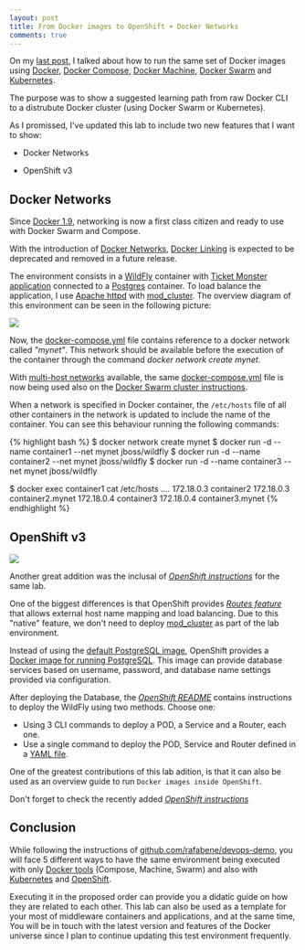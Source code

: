 ```yaml
---
layout: post
title: From Docker images to OpenShift + Docker Networks
comments: true
---
```


On my [last post](/2015/12/15/docker-learning-path-wildfly/), I talked about how to run the same set of Docker images using [Docker](https://docs.docker.com/engine/userguide/), [Docker Compose](https://docs.docker.com/compose/), [Docker Machine](https://docs.docker.com/machine/), [Docker Swarm](https://docs.docker.com/swarm/) and [Kubernetes](http://kubernetes.io/).

The purpose was to show a suggested learning path from raw Docker CLI to a distrubute Docker cluster (using Docker Swarm or Kubernetes).

As I promissed, I've updated this lab to include two new features that I want to show:

- Docker Networks

- OpenShift v3

## Docker Networks

Since [Docker 1.9](https://blog.docker.com/2015/11/docker-1-9-production-ready-swarm-multi-host-networking/), networking is now a first class citizen and ready to use with Docker Swarm and Compose.

With the introduction of [Docker Networks](https://docs.docker.com/engine/userguide/networking/dockernetworks/), [Docker Linking](https://docs.docker.com/engine/userguide/networking/default_network/dockerlinks/) is expected to be deprecated and removed in a future release.   

The environment consists in a [WildFly](http://www.wildfly.org/) container with [Ticket Monster application](http://www.jboss.org/ticket-monster/) connected to a [Postgres](http://www.postgresql.org/) container. To load balance the application, I use [Apache httpd](https://httpd.apache.org/) with [mod_cluster](http://mod-cluster.jboss.org/). The overview diagram of this environment can be seen in the following picture:

![](/images/docker_mod_cluster.png)

Now, the [docker-compose.yml](https://github.com/rafabene/devops-demo/blob/master/compose/docker-compose.yml) file contains reference to a docker network called *"mynet"*. This network should be available before the execution of the container through the command  *docker network create mynet*. 

With [multi-host networks](https://docs.docker.com/engine/userguide/networking/get-started-overlay/) available, the same [docker-compose.yml](https://github.com/rafabene/devops-demo/blob/master/compose/docker-compose.yml) file is now being used also on the [Docker Swarm cluster instructions](https://github.com/rafabene/devops-demo/blob/master/swarm/Readme.md).

When a network is specified in Docker container, the `/etc/hosts` file of all other containers in the network is updated to include the name of the container. You can see this behaviour running the following commands:

{% highlight bash %}
$ docker network create mynet
$ docker run -d --name container1 --net mynet jboss/wildfly
$ docker run -d --name container2 --net mynet jboss/wildfly
$ docker run -d --name container3 --net mynet jboss/wildfly

$ docker exec container1 cat /etc/hosts
....
172.18.0.3	container2
172.18.0.3	container2.mynet
172.18.0.4	container3
172.18.0.4	container3.mynet
{% endhighlight %}

## OpenShift v3

![](/images/openshift_logo.png)

Another great addition was the inclusal of [*OpenShift instructions*](https://github.com/rafabene/devops-demo/blob/master/openshift/Readme.md) for the same lab. 

One of the biggest differences is that OpenShift provides [*Routes feature*](https://docs.openshift.com/enterprise/3.0/architecture/core_concepts/routes.html) that allows external host name mapping and load balancing. Due to this "native" feature, we don't need to deploy [mod_cluster](http://mod-cluster.jboss.org/) as part of the lab environment. 

Instead of using the [default PostgreSQL image](https://hub.docker.com/_/postgres/), OpenShift provides a [Docker image for running PostgreSQL](https://hub.docker.com/r/openshift/postgresql-92-centos7/). This image can provide database services based on username, password, and database name settings provided via configuration.

After deploying the Database, the [*OpenShift README*](https://github.com/rafabene/devops-demo/blob/master/openshift/Readme.md) contains instructions to deploy the WildFly using two methods. Choose one:

- Using 3 CLI commands to deploy a POD, a Service and a Router, each one.
- Use a single command to deploy the POD, Service and Router defined in a [YAML file](https://github.com/rafabene/devops-demo/blob/master/openshift/wildfly-rc-service-route.yaml).

One of the greatest contributions of this lab adition, is that it can also be used as an overview guide to run `Docker images inside OpenShift`.

Don't forget to check the recently added [*OpenShift instructions*](https://github.com/rafabene/devops-demo/blob/master/openshift/Readme.md) 

## Conclusion

While following the instructions of [github.com/rafabene/devops-demo](https://github.com/rafabene/devops-demo), you will face 5 different ways to have the same environment being executed with only [Docker tools](http://www.docker.com/products/overview#/docker_toolbox) (Compose, Machine, Swarm) and also with [Kubernetes](http://kubernetes.io/) and [OpenShift](https://www.openshift.org/).

Executing it in the proposed order can provide you a didatic guide on how they are related to each other. This lab can also be used as a template for your most of middleware containers and applications, and at the same time, You will be in touch with the latest version and features of the Docker universe since I plan to continue updating this test environment frequently.
